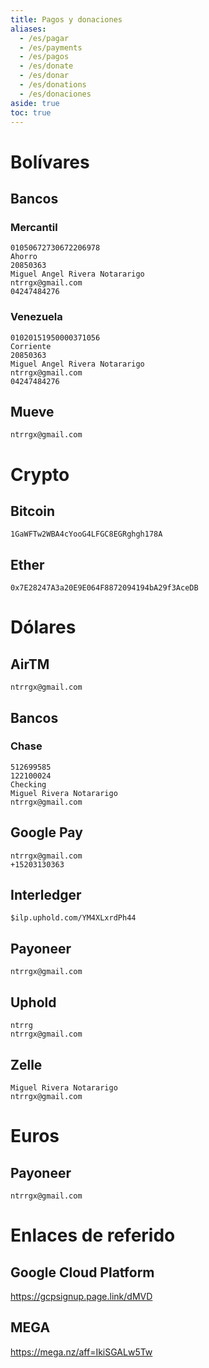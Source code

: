 ```yaml
---
title: Pagos y donaciones
aliases:
  - /es/pagar
  - /es/payments
  - /es/pagos
  - /es/donate
  - /es/donar
  - /es/donations
  - /es/donaciones
aside: true
toc: true
---
```


# Bolívares

## Bancos

### Mercantil

```
01050672730672206978
Ahorro
20850363
Miguel Angel Rivera Notararigo
ntrrgx@gmail.com
04247484276
```

### Venezuela

```
01020151950000371056
Corriente
20850363
Miguel Angel Rivera Notararigo
ntrrgx@gmail.com
04247484276
```

## Mueve

```
ntrrgx@gmail.com
```

# Crypto

## Bitcoin

```
1GaWFTw2WBA4cYooG4LFGC8EGRghgh178A
```

## Ether

```
0x7E28247A3a20E9E064F8872094194bA29f3AceDB
```

# Dólares

## AirTM

```
ntrrgx@gmail.com
```

## Bancos

### Chase

```
512699585
122100024
Checking
Miguel Rivera Notararigo
ntrrgx@gmail.com
```

## Google Pay

```
ntrrgx@gmail.com
+15203130363
```

## Interledger

```
$ilp.uphold.com/YM4XLxrdPh44
```

## Payoneer

```
ntrrgx@gmail.com
```

## Uphold

```
ntrrg
ntrrgx@gmail.com
```

## Zelle

```
Miguel Rivera Notararigo
ntrrgx@gmail.com
```

# Euros

## Payoneer

```
ntrrgx@gmail.com
```

# Enlaces de referido

## Google Cloud Platform

<https://gcpsignup.page.link/dMVD>

## MEGA

<https://mega.nz/aff=IkiSGALw5Tw>

